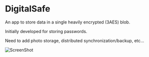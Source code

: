 DigitalSafe
===========

An app to store data in a single heavily encrypted (3AES) blob.

Initially developed for storing passwords.

Need to add photo storage, distributed synchronization/backup, etc...


![ScreenShot](https://raw.github.com/JoelBondurant/DigitalSafe/master/screenshots/digitalSafePassword.png)
